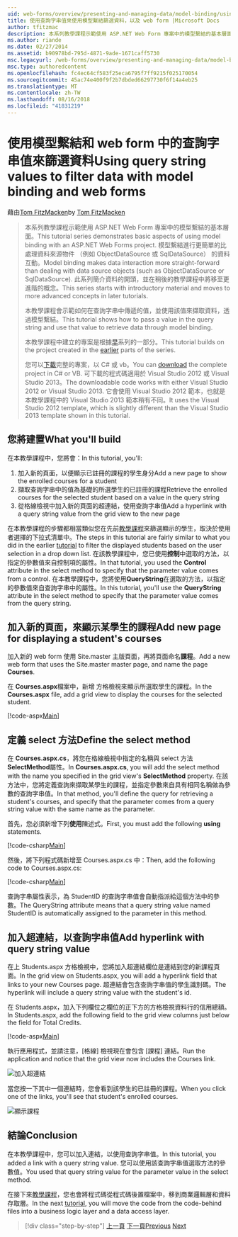 ```yaml
---
uid: web-forms/overview/presenting-and-managing-data/model-binding/using-query-string-values-to-retrieve-data
title: 使用查詢字串值來使用模型繫結篩選資料，以及 web form |Microsoft Docs
author: tfitzmac
description: 本系列教學課程示範使用 ASP.NET Web Form 專案中的模型繫結的基本層面。 模型繫結進行資料互動更多簡單-...
ms.author: riande
ms.date: 02/27/2014
ms.assetid: b90978bd-795d-4871-9ade-1671caff5730
msc.legacyurl: /web-forms/overview/presenting-and-managing-data/model-binding/using-query-string-values-to-retrieve-data
msc.type: authoredcontent
ms.openlocfilehash: fc4ec64cf583f25eca6795f7ff9215f025170054
ms.sourcegitcommit: 45ac74e400f9f2b7dbded66297730f6f14a4eb25
ms.translationtype: MT
ms.contentlocale: zh-TW
ms.lasthandoff: 08/16/2018
ms.locfileid: "41831219"
---
```

<a name="using-query-string-values-to-filter-data-with-model-binding-and-web-forms"></a><span data-ttu-id="3239f-104">使用模型繫結和 web form 中的查詢字串值來篩選資料</span><span class="sxs-lookup"><span data-stu-id="3239f-104">Using query string values to filter data with model binding and web forms</span></span>
====================
<span data-ttu-id="3239f-105">藉由[Tom FitzMacken](https://github.com/tfitzmac)</span><span class="sxs-lookup"><span data-stu-id="3239f-105">by [Tom FitzMacken](https://github.com/tfitzmac)</span></span>

> <span data-ttu-id="3239f-106">本系列教學課程示範使用 ASP.NET Web Form 專案中的模型繫結的基本層面。</span><span class="sxs-lookup"><span data-stu-id="3239f-106">This tutorial series demonstrates basic aspects of using model binding with an ASP.NET Web Forms project.</span></span> <span data-ttu-id="3239f-107">模型繫結進行更簡單的比處理資料來源物件 （例如 ObjectDataSource 或 SqlDataSource） 的資料互動。</span><span class="sxs-lookup"><span data-stu-id="3239f-107">Model binding makes data interaction more straight-forward than dealing with data source objects (such as ObjectDataSource or SqlDataSource).</span></span> <span data-ttu-id="3239f-108">此系列簡介資料的開頭，並在稍後的教學課程中將移至更進階的概念。</span><span class="sxs-lookup"><span data-stu-id="3239f-108">This series starts with introductory material and moves to more advanced concepts in later tutorials.</span></span>
> 
> <span data-ttu-id="3239f-109">本教學課程會示範如何在查詢字串中傳遞的值，並使用該值來擷取資料，透過模型繫結。</span><span class="sxs-lookup"><span data-stu-id="3239f-109">This tutorial shows how to pass a value in the query string and use that value to retrieve data through model binding.</span></span>
> 
> <span data-ttu-id="3239f-110">本教學課程中建立的專案是根據[早](retrieving-data.md)系列的一部分。</span><span class="sxs-lookup"><span data-stu-id="3239f-110">This tutorial builds on the project created in the [earlier](retrieving-data.md) parts of the series.</span></span>
> 
> <span data-ttu-id="3239f-111">您可以[下載](https://go.microsoft.com/fwlink/?LinkId=286116)完整的專案，以 C# 或 vb。</span><span class="sxs-lookup"><span data-stu-id="3239f-111">You can [download](https://go.microsoft.com/fwlink/?LinkId=286116) the complete project in C# or VB.</span></span> <span data-ttu-id="3239f-112">可下載的程式碼適用於 Visual Studio 2012 或 Visual Studio 2013。</span><span class="sxs-lookup"><span data-stu-id="3239f-112">The downloadable code works with either Visual Studio 2012 or Visual Studio 2013.</span></span> <span data-ttu-id="3239f-113">它會使用 Visual Studio 2012 範本，也就是本教學課程中的 Visual Studio 2013 範本稍有不同。</span><span class="sxs-lookup"><span data-stu-id="3239f-113">It uses the Visual Studio 2012 template, which is slightly different than the Visual Studio 2013 template shown in this tutorial.</span></span>


## <a name="what-youll-build"></a><span data-ttu-id="3239f-114">您將建置</span><span class="sxs-lookup"><span data-stu-id="3239f-114">What you'll build</span></span>

<span data-ttu-id="3239f-115">在本教學課程中，您將會：</span><span class="sxs-lookup"><span data-stu-id="3239f-115">In this tutorial, you'll:</span></span>

1. <span data-ttu-id="3239f-116">加入新的頁面，以便顯示已註冊的課程的學生身分</span><span class="sxs-lookup"><span data-stu-id="3239f-116">Add a new page to show the enrolled courses for a student</span></span>
2. <span data-ttu-id="3239f-117">擷取查詢字串中的值為基礎的所選學生的已註冊的課程</span><span class="sxs-lookup"><span data-stu-id="3239f-117">Retrieve the enrolled courses for the selected student based on a value in the query string</span></span>
3. <span data-ttu-id="3239f-118">從格線檢視中加入新的頁面的超連結，使用查詢字串值</span><span class="sxs-lookup"><span data-stu-id="3239f-118">Add a hyperlink with a query string value from the grid view to the new page</span></span>

<span data-ttu-id="3239f-119">在本教學課程的步驟都相當類似您在先前[教學課程](sorting-paging-and-filtering-data.md)來篩選顯示的學生，取決於使用者選擇的下拉式清單中。</span><span class="sxs-lookup"><span data-stu-id="3239f-119">The steps in this tutorial are fairly similar to what you did in the earlier [tutorial](sorting-paging-and-filtering-data.md) to filter the displayed students based on the user selection in a drop down list.</span></span> <span data-ttu-id="3239f-120">在該教學課程中，您已使用**控制**中選取的方法，以指定的參數值來自控制項的屬性。</span><span class="sxs-lookup"><span data-stu-id="3239f-120">In that tutorial, you used the **Control** attribute in the select method to specify that the parameter value comes from a control.</span></span> <span data-ttu-id="3239f-121">在本教學課程中，您將使用**QueryString**在選取的方法，以指定的參數值來自查詢字串中的屬性。</span><span class="sxs-lookup"><span data-stu-id="3239f-121">In this tutorial, you'll use the **QueryString** attribute in the select method to specify that the parameter value comes from the query string.</span></span>

## <a name="add-new-page-for-displaying-a-students-courses"></a><span data-ttu-id="3239f-122">加入新的頁面，來顯示某學生的課程</span><span class="sxs-lookup"><span data-stu-id="3239f-122">Add new page for displaying a student's courses</span></span>

<span data-ttu-id="3239f-123">加入新的 web form 使用 Site.master 主版頁面，再將頁面命名**課程**。</span><span class="sxs-lookup"><span data-stu-id="3239f-123">Add a new web form that uses the Site.master master page, and name the page **Courses**.</span></span>

<span data-ttu-id="3239f-124">在  **Courses.aspx**檔案中，新增 方格檢視來顯示所選取學生的課程。</span><span class="sxs-lookup"><span data-stu-id="3239f-124">In the **Courses.aspx** file, add a grid view to display the courses for the selected student.</span></span>

[!code-aspx[Main](using-query-string-values-to-retrieve-data/samples/sample1.aspx)]

## <a name="define-the-select-method"></a><span data-ttu-id="3239f-125">定義 select 方法</span><span class="sxs-lookup"><span data-stu-id="3239f-125">Define the select method</span></span>

<span data-ttu-id="3239f-126">在  **Courses.aspx.cs**，將您在格線檢視中指定的名稱與 select 方法**SelectMethod**屬性。</span><span class="sxs-lookup"><span data-stu-id="3239f-126">In **Courses.aspx.cs**, you will add the select method with the name you specified in the grid view's **SelectMethod** property.</span></span> <span data-ttu-id="3239f-127">在該方法中，您將定義查詢來擷取某學生的課程，並指定參數來自具有相同名稱做為參數的查詢字串值。</span><span class="sxs-lookup"><span data-stu-id="3239f-127">In that method, you'll define the query for retrieving a student's courses, and specify that the parameter comes from a query string value with the same name as the parameter.</span></span>

<span data-ttu-id="3239f-128">首先，您必須新增下列**使用**陳述式。</span><span class="sxs-lookup"><span data-stu-id="3239f-128">First, you must add the following **using** statements.</span></span>

[!code-csharp[Main](using-query-string-values-to-retrieve-data/samples/sample2.cs)]

<span data-ttu-id="3239f-129">然後，將下列程式碼新增至 Courses.aspx.cs 中：</span><span class="sxs-lookup"><span data-stu-id="3239f-129">Then, add the following code to Courses.aspx.cs:</span></span>

[!code-csharp[Main](using-query-string-values-to-retrieve-data/samples/sample3.cs)]

<span data-ttu-id="3239f-130">查詢字串屬性表示，為 StudentID 的查詢字串值會自動指派給這個方法中的參數。</span><span class="sxs-lookup"><span data-stu-id="3239f-130">The QueryString attribute means that a query string value named StudentID is automatically assigned to the parameter in this method.</span></span>

## <a name="add-hyperlink-with-query-string-value"></a><span data-ttu-id="3239f-131">加入超連結，以查詢字串值</span><span class="sxs-lookup"><span data-stu-id="3239f-131">Add hyperlink with query string value</span></span>

<span data-ttu-id="3239f-132">在上 Students.aspx 方格檢視中，您將加入超連結欄位是連結到您的新課程頁面。</span><span class="sxs-lookup"><span data-stu-id="3239f-132">In the grid view on Students.aspx, you will add a hyperlink field that links to your new Courses page.</span></span> <span data-ttu-id="3239f-133">超連結會包含查詢字串值的學生識別碼。</span><span class="sxs-lookup"><span data-stu-id="3239f-133">The hyperlink will include a query string value with the student's id.</span></span>

<span data-ttu-id="3239f-134">在 Students.aspx，加入下列欄位之欄位的正下方的方格檢視資料行的信用總額。</span><span class="sxs-lookup"><span data-stu-id="3239f-134">In Students.aspx, add the following field to the grid view columns just below the field for Total Credits.</span></span>

[!code-aspx[Main](using-query-string-values-to-retrieve-data/samples/sample4.aspx?highlight=7-8)]

<span data-ttu-id="3239f-135">執行應用程式，並請注意，[格線] 檢視現在會包含 [課程] 連結。</span><span class="sxs-lookup"><span data-stu-id="3239f-135">Run the application and notice that the grid view now includes the Courses link.</span></span>

![加入超連結](using-query-string-values-to-retrieve-data/_static/image1.png)

<span data-ttu-id="3239f-137">當您按一下其中一個連結時，您會看到該學生的已註冊的課程。</span><span class="sxs-lookup"><span data-stu-id="3239f-137">When you click one of the links, you'll see that student's enrolled courses.</span></span>

![顯示課程](using-query-string-values-to-retrieve-data/_static/image2.png)

## <a name="conclusion"></a><span data-ttu-id="3239f-139">結論</span><span class="sxs-lookup"><span data-stu-id="3239f-139">Conclusion</span></span>

<span data-ttu-id="3239f-140">在本教學課程中，您可以加入連結，以使用查詢字串值。</span><span class="sxs-lookup"><span data-stu-id="3239f-140">In this tutorial, you added a link with a query string value.</span></span> <span data-ttu-id="3239f-141">您可以使用該查詢字串值選取方法的參數值。</span><span class="sxs-lookup"><span data-stu-id="3239f-141">You used that query string value for the parameter value in the select method.</span></span>

<span data-ttu-id="3239f-142">在接下來[教學課程](adding-business-logic-layer.md)，您也會將程式碼從程式碼後置檔案中，移到商業邏輯層和資料存取層。</span><span class="sxs-lookup"><span data-stu-id="3239f-142">In the next [tutorial](adding-business-logic-layer.md), you will move the code from the code-behind files into a business logic layer and a data access layer.</span></span>

> [!div class="step-by-step"]
> <span data-ttu-id="3239f-143">[上一頁](integrating-jquery-ui.md)
> [下一頁](adding-business-logic-layer.md)</span><span class="sxs-lookup"><span data-stu-id="3239f-143">[Previous](integrating-jquery-ui.md)
[Next](adding-business-logic-layer.md)</span></span>
